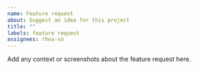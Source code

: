 ```yaml
---
name: Feature request
about: Suggest an idea for this project
title: ""
labels: feature request
assignees: rhea-so
---
```


Add any context or screenshots about the feature request here.
